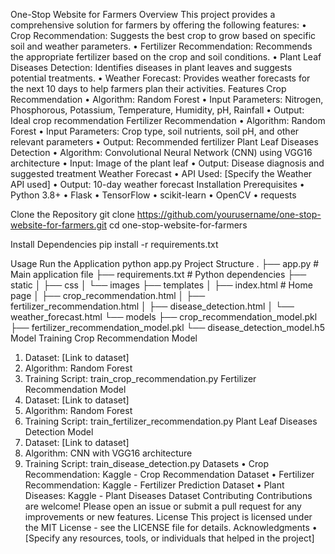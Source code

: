 One-Stop Website for Farmers
Overview
This project provides a comprehensive solution for farmers by offering the following features:
•	Crop Recommendation: Suggests the best crop to grow based on specific soil and weather parameters.
•	Fertilizer Recommendation: Recommends the appropriate fertilizer based on the crop and soil conditions.
•	Plant Leaf Diseases Detection: Identifies diseases in plant leaves and suggests potential treatments.
•	Weather Forecast: Provides weather forecasts for the next 10 days to help farmers plan their activities.
Features
Crop Recommendation
•	Algorithm: Random Forest
•	Input Parameters: Nitrogen, Phosphorous, Potassium, Temperature, Humidity, pH, Rainfall
•	Output: Ideal crop recommendation
Fertilizer Recommendation
•	Algorithm: Random Forest
•	Input Parameters: Crop type, soil nutrients, soil pH, and other relevant parameters
•	Output: Recommended fertilizer
Plant Leaf Diseases Detection
•	Algorithm: Convolutional Neural Network (CNN) using VGG16 architecture
•	Input: Image of the plant leaf
•	Output: Disease diagnosis and suggested treatment
Weather Forecast
•	API Used: [Specify the Weather API used]
•	Output: 10-day weather forecast
Installation
Prerequisites
•	Python 3.8+
•	Flask
•	TensorFlow
•	scikit-learn
•	OpenCV
•	requests

Clone the Repository
git clone https://github.com/yourusername/one-stop-website-for-farmers.git
cd one-stop-website-for-farmers

Install Dependencies
pip install -r requirements.txt

Usage
Run the Application
python app.py
Project Structure
.
├── app.py                # Main application file
├── requirements.txt      # Python dependencies
├── static
│   ├── css
│   └── images
├── templates
│   ├── index.html        # Home page
│   ├── crop_recommendation.html
│   ├── fertilizer_recommendation.html
│   ├── disease_detection.html
│   └── weather_forecast.html
└── models
    ├── crop_recommendation_model.pkl
    ├── fertilizer_recommendation_model.pkl
    └── disease_detection_model.h5
Model Training
Crop Recommendation Model
1.	Dataset: [Link to dataset]
2.	Algorithm: Random Forest
3.	Training Script: train_crop_recommendation.py
Fertilizer Recommendation Model
1.	Dataset: [Link to dataset]
2.	Algorithm: Random Forest
3.	Training Script: train_fertilizer_recommendation.py
Plant Leaf Diseases Detection Model
1.	Dataset: [Link to dataset]
2.	Algorithm: CNN with VGG16 architecture
3.	Training Script: train_disease_detection.py
Datasets
•	Crop Recommendation: Kaggle - Crop Recommendation Dataset
•	Fertilizer Recommendation: Kaggle - Fertilizer Prediction Dataset
•	Plant Diseases: Kaggle - Plant Diseases Dataset
Contributing
Contributions are welcome! Please open an issue or submit a pull request for any improvements or new features.
License
This project is licensed under the MIT License - see the LICENSE file for details.
Acknowledgments
•	[Specify any resources, tools, or individuals that helped in the project]

